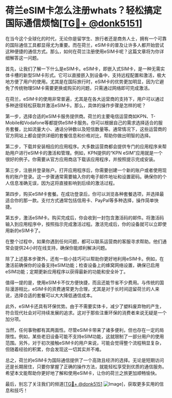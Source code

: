 # 荷兰eSIM卡怎么注册whats？轻松搞定国际通信烦恼[[TG💪+ @donk5151](https://t.me/s/donk5151)]

在当今这个全球化的时代，无论你是留学生、旅行者还是商务人士，拥有一个可靠的国际通信工具都显得尤为重要。而在荷兰，eSIM卡的普及让许多人都开始尝试这种便捷的通信方式。那么，如何在荷兰注册使用eSIM卡呢？这篇文章将为你详细解答这一问题。

首先，让我们了解一下什么是eSIM卡。eSIM卡，即嵌入式SIM卡，是一种无需实体卡槽的新型SIM卡形式。它可以直接嵌入到设备中，支持远程配置和激活，极大地方便了用户的使用。尤其是在国际旅行时，eSIM卡的优势更加明显，因为它避免了传统物理SIM卡需要更换或购买的问题，只需通过网络即可完成激活。

在荷兰，eSIM卡的使用非常普遍，尤其是在各大运营商的支持下，用户可以通过多种途径轻松获取并激活eSIM卡。那么，具体的操作步骤是怎样的呢？

第一步，选择合适的eSIM卡服务提供商。荷兰的主要电信运营商如KPN、T-Mobile和Vodafone等都提供eSIM卡服务。你可以根据自己的需求选择适合的服务套餐，比如流量大小、通话分钟数以及短信数量等。通常情况下，这些运营商的官方网站上都会提供详细的套餐信息和价格对比，帮助你做出明智的选择。

第二步，下载并安装相应的应用程序。大多数运营商都会提供专门的应用程序来帮助用户进行eSIM卡的激活和管理。例如，KPN提供的“KPN eSIM”应用就是一个很好的例子。你需要从官方应用商店下载该应用程序，并按照提示完成安装。

第三步，注册并登录账户。打开应用程序后，你需要创建一个新的账户或者使用现有的账户登录。这一步骤通常需要输入你的电子邮件地址和设置密码。确保你的个人信息准确无误，因为这将直接影响到后续的激活过程。

第四步，购买eSIM卡套餐。在成功登录后，你可以浏览各种套餐选项，并选择最适合你的那一款。支付方式通常包括信用卡、PayPal等多种选择，操作简单快捷。

第五步，激活eSIM卡。购买完成后，你会收到一封包含激活码的邮件。将激活码输入到应用程序中，按照指示完成激活过程。激活完成后，你的设备就可以立即使用新的eSIM卡了。

在整个过程中，如果你遇到任何问题，都可以联系运营商的客服寻求帮助。他们通常会提供24小时在线支持，确保你能顺利解决问题。

除了上述基本步骤外，还有一些小技巧可以帮助你更好地利用eSIM卡。例如，在激活前确保你的设备支持eSIM功能；检查设备上的蜂窝网络设置，确保已启用eSIM功能；定期更新应用程序以获得最新的功能和安全补丁。

值得一提的是，使用eSIM卡不仅方便快捷，而且还能节省不少费用。与传统的国际漫游相比，eSIM卡的资费通常更为合理，尤其是对于长时间逗留荷兰的人来说，选择合适的套餐可以大大降低通信成本。

此外，eSIM卡还具有环保优势。由于不需要实体卡，减少了塑料废弃物的产生，符合现代社会对可持续发展的追求。这对于那些注重环保的消费者来说无疑是一个加分项。

当然，任何事物都有其两面性。尽管eSIM卡带来了诸多便利，但也存在一定的局限性。例如，某些老旧设备可能不支持eSIM功能，这就限制了一部分用户的使用范围。另外，对于初次接触eSIM卡的用户来说，可能会觉得整个流程稍显复杂，但随着经验的积累，你会发现这一切其实并不难。

总之，荷兰的eSIM卡为国际通信提供了一个高效且经济的选择。无论是短期访问还是长期居住，只要你掌握了正确的操作方法，就能轻松享受到优质的通信服务。希望本文能帮助你更好地了解和使用eSIM卡，让你的荷兰之旅更加顺畅愉快。

最后，别忘了关注我们的频道[[TG💪+ @donk5151](https://t.me/s/donk5151) ![Image](https://i.postimg.cc/rwNCRYN7/Snipaste-2025-04-30-17-27-05.png)]，获取更多实用的信息和技巧！